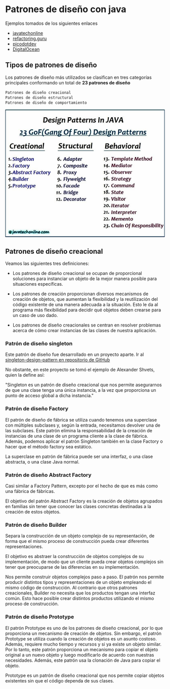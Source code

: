 # Patrones de diseño con java
Ejemplos tomados de los siguientes enlaces
- [javatechonline](https://javatechonline.com/java-design-patterns-java)
- [refactoring.guru](https://refactoring.guru/es/design-patterns/java)
- [picodotdev](https://picodotdev.github.io/blog-bitix/2015/09/ejemplo-del-patron-de-diseno-builder/)
- [DigitalOcean](https://www.digitalocean.com/community/tutorials/java-singleton-design-pattern-best-practices-examples)


## Tipos de patrones de diseño
Los patrones de diseño más utilizados se clasifican en tres categorías principales
conformando un total de **23 patrones de diseño**

```
Patrones de diseño creacional
Patrones de diseño estructural
Patrones de diseño de comportamiento
```

![](JavaDesingPatterns.jpg)

## Patrones de diseño creacional
Veamos las siguientes tres definiciones:

- Los patrones de diseño creacional se ocupan de proporcional soluciones para
  instanciar un objeto de la mejor manera posible para situaciones específicas.


- Los patrones de creación proporcionan diversos mecanismos de creación de objetos, 
  que aumentan la flexibilidad y la reutilización del código existente de una manera 
  adecuada a la situación. Esto le da al programa más flexibilidad para decidir qué 
  objetos deben crearse para un caso de uso dado.


- Los patrones de diseño creacionales se centran en resolver problemas acerca de cómo 
  crear instancias de las clases de nuestra aplicación.

### Patrón de diseño singleton
Este patrón de diseño fue desarrollado en un proyecto aparte. Ir al 
[singleton-design-pattern en repositorio de GitHub](https://github.com/magadiflo/singleton-design-pattern)

No obstante, en este proyecto se tomó el ejemplo de Alexander Shvets, quien la define así: 

"Singleton es un patrón de diseño creacional que nos permite asegurarnos de que una clase tenga
una única instancia, a la vez que proporciona un punto de acceso global a dicha instancia."

### Patrón de diseño Factory
El patrón de diseño de fábrica se utiliza cuando tenemos una superclase con múltiples 
subclases y, según la entrada, necesitamos devolver una de las subclases. 
Este patrón elimina la responsabilidad de la creación de instancias de una clase de un 
programa cliente a la clase de fábrica. Además, podemos aplicar el patrón Singleton también 
en la clase Factory o hacer que el método factory sea estático.

La superclase en patrón de fábrica puede ser una interfaz, o una clase abstracta, 
o una clase Java normal.

### Patrón de diseño Abstract Factory
Casi similar a Factory Pattern, excepto por el hecho de que es más como una fábrica de fábricas.

El objetivo del patrón Abstract Factory es la creación de objetos agrupados en familias
sin tener que conocer las clases concretas destinadas a la creación de estos objetos.

### Patrón de diseño Builder
Separa la construcción de un objeto complejo de su representación, de forma que el mismo proceso
de construcción pueda crear diferentes representaciones.

El objetivo es abstraer la construcción de objetos complejos de su implementación, de modo que un cliente
pueda crear objetos complejos sin tener que preocuparse de las diferencias en su implementación.

Nos permite construir objetos complejos paso a paso. El patrón nos permite producir distintos tipos y 
representaciones de un objeto empleando el mismo código de construcción.
Al contrario que otros patrones creacionales, Builder no necesita  que los productos tengan una interfaz
común. Esto hace posible crear distintos productos utilizando el mismo proceso de construcción.

### Patrón de diseño Prototype
El patrón Prototype es uno de los patrones de diseño creacional, por lo que proporciona un mecanismo de 
creación de objetos. Sin embargo, el patrón Prototype se utiliza cuando la creación de objetos es un 
asunto costoso. Además, requiere mucho tiempo y recursos y si ya existe un objeto similar. 
Por lo tanto, este patrón proporciona un mecanismo para copiar el objeto original a un nuevo objeto y 
luego modificarlo de acuerdo con nuestras necesidades. Además, este patrón usa la clonación de 
Java para copiar el objeto.

Prototype es un patrón de diseño creacional que nos permite copiar objetos existentes sin que el código
dependa de sus clases.



